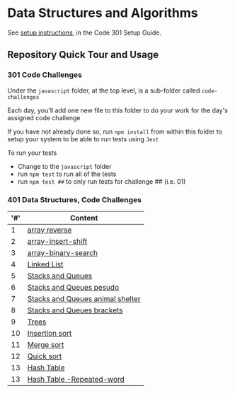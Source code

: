 # Data Structures and Algorithms

See [setup instructions](https://codefellows.github.io/setup-guide/code-301/3-code-challenges), in the Code 301 Setup Guide.

## Repository Quick Tour and Usage

### 301 Code Challenges

Under the `javascript` folder, at the top level, is a sub-folder called `code-challenges`

Each day, you'll add one new file to this folder to do your work for the day's assigned code challenge

If you have not already done so, run `npm install` from within this folder to setup your system to be able to run tests using `Jest`

To run your tests

- Change to the `javascript` folder
- run `npm test` to run all of the tests
- run `npm test ##` to only run tests for challenge ## (i.e. 01)

### 401 Data Structures, Code Challenges

|'#' |  Content |
| ------------ | -------------|
| 1  | [array reverse](./python/code_challenges/array-reverse/README.md)|
| 2  | [array-insert-shift](./python/code_challenges/array-insert-shift/README.md)|
| 3  | [array-binary-search](./python/code_challenges/array-binary-search/README.md)|
| 4  | [Linked List ](./python/linked_list/README.md)|
| 5  | [Stacks and Queues ](./python/stack_and_queue/README.md)|
| 6  | [Stacks and Queues pesudo ](./python/stack_and_queue/README1.md)|
| 7  | [Stacks and Queues animal shelter ](./python/stack_and_queue/README2.md)|
| 8  | [Stacks and Queues brackets ](./python/stack_and_queue/README2.md)|
| 9  | [Trees](./python/trees/README.md)|
| 10  | [Insertion sort](./python/insertion-sort/README.md)|
| 11  | [Merge sort](./python/merge_sort/README.md)|
| 12  | [Quick sort](./python/quick_sort/README.md)|
| 13  | [Hash Table](./python/hash_table/README.md)|
| 13  | [Hash Table -Repeated-word](./python/hash_table/README1.md)|
